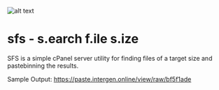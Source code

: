 ![alt text](https://intergenstudios.com/Downloads/InterGenStudios.png "InterGenStudios")

# sfs - s.earch f.ile s.ize

SFS is a simple cPanel server utility for finding files of a target size and pastebinning the results.

Sample Output: https://paste.intergen.online/view/raw/bf5f1ade
